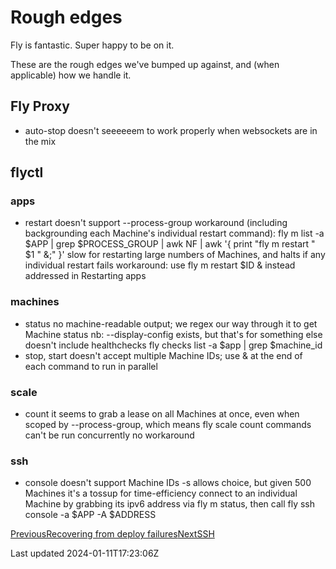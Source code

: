 # Rough edges

Fly is fantastic. Super happy to be on it.

These are the rough edges we've bumped up against, and (when applicable) how we handle it.

## Fly Proxy

- auto-stop doesn't seeeeeem to work properly when websockets are in the mix

## flyctl

### apps

- restart doesn't support --process-group workaround (including backgrounding each Machine's individual restart command): fly m list -a $APP | grep $PROCESS\_GROUP | awk NF | awk '{ print "fly m restart " $1 " &;" }' slow for restarting large numbers of Machines, and halts if any individual restart fails workaround: use fly m restart $ID & instead addressed in Restarting apps

### machines

- status no machine-readable output; we regex our way through it to get Machine status nb: --display-config exists, but that's for something else doesn't include healthchecks fly checks list -a $app | grep $machine\_id
- stop, start doesn't accept multiple Machine IDs; use & at the end of each command to run in parallel

### scale

- count it seems to grab a lease on all Machines at once, even when scoped by --process-group, which means fly scale count commands can't be run concurrently no workaround

### ssh

- console doesn't support Machine IDs -s allows choice, but given 500 Machines it's a tossup for time-efficiency connect to an individual Machine by grabbing its ipv6 address via fly m status, then call fly ssh console -a $APP -A $ADDRESS

[PreviousRecovering from deploy failures](/technical/fly/deploys/recovering-from-deploy-failures)[NextSSH](/technical/fly/ssh)

Last updated 2024-01-11T17:23:06Z